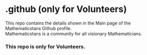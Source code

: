 # .github (only for Volunteers)
This repo contains the details shown in the Main page of the Mathematicstans Github profile.<br/>
Mathematicstans is a community for all visionary Mathematicians.<br/> 
### This repo is only for Volunteers.

